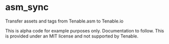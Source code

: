 # asm_sync

Transfer assets and tags from Tenable.asm to Tenable.io

This is alpha code for example purposes only. Documentation to follow. This is provided under an MIT license and not supported by Tenable.
